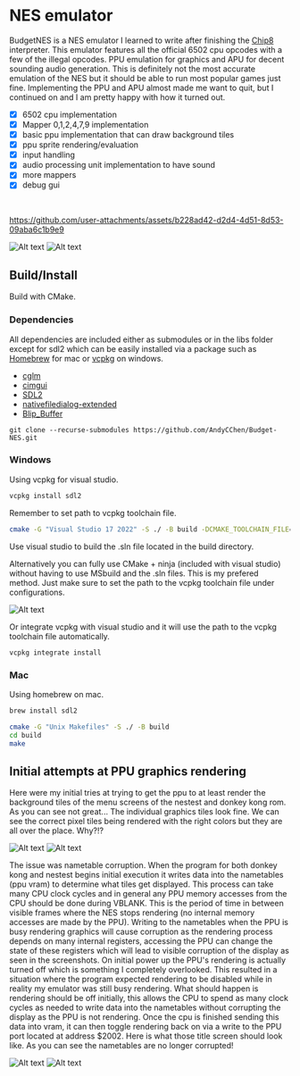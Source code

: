 # NES emulator  

BudgetNES is a NES emulator I learned to write after finishing the [Chip8](https://github.com/AndyCChen/Chip8) interpreter. This emulator features all the official 6502
cpu opcodes with a few of the illegal opcodes. PPU emulation for graphics and APU for decent sounding audio generation. This is definitely
not the most accurate emulation of the NES but it should be able to run most popular games just fine. Implementing the PPU and APU almost made me want to quit,
but I continued on and I am pretty happy with how it turned out.

- [X] 6502 cpu implementation
- [X] Mapper 0,1,2,4,7,9 implementation
- [X] basic ppu implementation that can draw background tiles
- [X] ppu sprite rendering/evaluation
- [X] input handling
- [X] audio processing unit implementation to have sound
- [X] more mappers
- [X] debug gui  

 <br>

https://github.com/user-attachments/assets/b228ad42-d2d4-4d51-8d53-09aba6c1b9e9

![Alt text](/res/dragonWarrior3.png "Dragon Warrior 3")
![Alt text](/res/megaMan2.png "mega mag 2")

## Build/Install

Build with CMake.

### Dependencies
All dependencies are included either as submodules or in the libs folder except for sdl2 which can be easily installed via a 
package such as [Homebrew](https://brew.sh/) for mac or [vcpkg](https://vcpkg.io/en/) on windows.
* [cglm](https://github.com/recp/cglm)
* [cimgui](https://github.com/cimgui/cimgui)
* [SDL2](https://www.libsdl.org/)
* [nativefiledialog-extended](https://github.com/btzy/nativefiledialog-extended)
* [Blip_Buffer](https://www.slack.net/~ant/libs/audio.html#Blip_Buffer)

```
git clone --recurse-submodules https://github.com/AndyCChen/Budget-NES.git
```

### Windows
Using vcpkg for visual studio.

```bash
vcpkg install sdl2
```

Remember to set path to vcpkg toolchain file.
```bash
cmake -G "Visual Studio 17 2022" -S ./ -B build -DCMAKE_TOOLCHAIN_FILE="path_to_vcpkg\scripts\buildsystems\vcpkg.cmake"
```

Use visual studio to build the .sln file located in the build directory.  

Alternatively you can fully use CMake + ninja (included with visual studio) without having to use MSbuild
and the .sln files. This is my prefered method. Just make sure to set the path to the vcpkg toolchain file under configurations.

![Alt text](/res/toochain_path.png "toolchain_path")

Or integrate vcpkg with visual studio and it will use the path to the vcpkg toolchain file automatically.
```
vcpkg integrate install
```

### Mac
Using homebrew on mac.

```bash
brew install sdl2
```

```bash
cmake -G "Unix Makefiles" -S ./ -B build
cd build
make
```

## Initial attempts at PPU graphics rendering
Here were my initial tries at trying to get the ppu to at least render
the background tiles of the menu screens of the nestest and donkey kong rom.
As you can see not great... The individual graphics tiles look fine. 
We can see the correct pixel tiles being rendered with the right colors but they are all
over the place. Why?!?

![Alt text](/res/nestest-bug.png "corrupted nestest title")
![Alt text](/res/donkey-kong-bug.png? "corrupted donkey kong title")

The issue was nametable corruption. When the program for both donkey kong and nestest begins initial
execution it writes data into the nametables (ppu vram) to determine what tiles get displayed. This process
can take many CPU clock cycles and in general any PPU memory accesses from the CPU should be done during VBLANK. This is the
period of time in between visible frames where the NES stops rendering (no internal memory accesses are made by the PPU).
Writing to the nametables when the PPU is busy rendering graphics will cause corruption as the rendering process depends on 
many internal registers, accessing the PPU can change the state of these registers which will lead to visible corruption of the display
as seen in the screenshots. On initial power up the PPU's rendering is actually turned off which is something I completely overlooked. This resulted in a situation where
the program expected rendering to be disabled while in reality my emulator was still busy rendering. What should happen is rendering should be off
initially, this allows the CPU to spend as many clock cycles as needed to write data into the nametables without corrupting the display as the PPU
is not rendering. Once the cpu is finished sending this data into vram, it can then toggle rendering back on via a write to the PPU port located at address $2002.
Here is what those title screen should look like. As you can see the nametables are no longer corrupted!

![Alt text](/res/nestest-title.png "nestest title")
![Alt text](/res/donkey-kong-title.png "donkey kong title")
